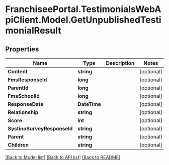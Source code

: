 # FranchiseePortal.TestimonialsWebApiClient.Model.GetUnpublishedTestimonialResult

## Properties

Name | Type | Description | Notes
------------ | ------------- | ------------- | -------------
**Content** | **string** |  | [optional] 
**FmsResponseId** | **long** |  | [optional] 
**ParentId** | **long** |  | [optional] 
**FmsSchoolId** | **long** |  | [optional] 
**ResponseDate** | **DateTime** |  | [optional] 
**Relationship** | **string** |  | [optional] 
**Score** | **int** |  | [optional] 
**SystinoSurveyResponseId** | **string** |  | [optional] 
**Parent** | **string** |  | [optional] 
**Children** | **string** |  | [optional] 

[[Back to Model list]](../README.md#documentation-for-models) [[Back to API list]](../README.md#documentation-for-api-endpoints) [[Back to README]](../README.md)


